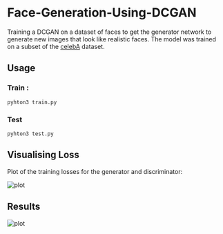 # Face-Generation-Using-DCGAN
Training a DCGAN on a dataset of faces to get the generator network to generate new images that look like realistic faces. 
The model was trained on a subset of the [celebA](http://mmlab.ie.cuhk.edu.hk/projects/CelebA.html) dataset. 


## Usage 

### Train : 
``` pyhton3 train.py ``` 

### Test
``` pyhton3 test.py ``` 

## Visualising Loss
Plot of the training losses for the generator and discriminator:


![plot](/assets/loss.png)

## Results
![plot](/assets/output.png)
